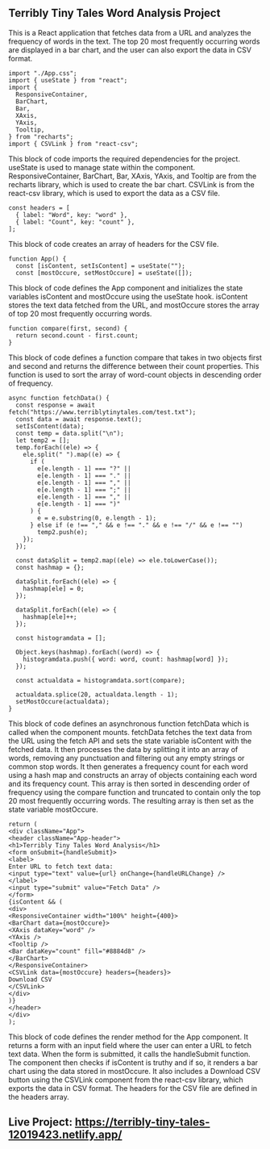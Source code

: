 ## Terribly Tiny Tales Word Analysis Project

This is a React application that fetches data from a URL and analyzes the frequency of words in the text. The top 20 most frequently occurring words are displayed in a bar chart, and the user can also export the data in CSV format.

```
import "./App.css";
import { useState } from "react";
import {
  ResponsiveContainer,
  BarChart,
  Bar,
  XAxis,
  YAxis,
  Tooltip,
} from "recharts";
import { CSVLink } from "react-csv";
```

This block of code imports the required dependencies for the project. useState is used to manage state within the component. ResponsiveContainer, BarChart, Bar, XAxis, YAxis, and Tooltip are from the recharts library, which is used to create the bar chart. CSVLink is from the react-csv library, which is used to export the data as a CSV file.

```
const headers = [
  { label: "Word", key: "word" },
  { label: "Count", key: "count" },
];
```

This block of code creates an array of headers for the CSV file.

```
function App() {
  const [isContent, setIsContent] = useState("");
  const [mostOccure, setMostOccure] = useState([]);
```

This block of code defines the App component and initializes the state variables isContent and mostOccure using the useState hook. isContent stores the text data fetched from the URL, and mostOccure stores the array of top 20 most frequently occurring words.

```
function compare(first, second) {
  return second.count - first.count;
}
```

This block of code defines a function compare that takes in two objects first and second and returns the difference between their count properties. This function is used to sort the array of word-count objects in descending order of frequency.

```
async function fetchData() {
  const response = await fetch("https://www.terriblytinytales.com/test.txt");
  const data = await response.text();
  setIsContent(data);
  const temp = data.split("\n");
  let temp2 = [];
  temp.forEach((ele) => {
    ele.split(" ").map((e) => {
      if (
        e[e.length - 1] === "?" ||
        e[e.length - 1] === "." ||
        e[e.length - 1] === "," ||
        e[e.length - 1] === ";" ||
        e[e.length - 1] === "," ||
        e[e.length - 1] === ")"
      ) {
        e = e.substring(0, e.length - 1);
      } else if (e !== "," && e !== "." && e !== "/" && e !== "")
        temp2.push(e);
    });
  });

  const dataSplit = temp2.map((ele) => ele.toLowerCase());
  const hashmap = {};

  dataSplit.forEach((ele) => {
    hashmap[ele] = 0;
  });

  dataSplit.forEach((ele) => {
    hashmap[ele]++;
  });

  const histogramdata = [];

  Object.keys(hashmap).forEach((word) => {
    histogramdata.push({ word: word, count: hashmap[word] });
  });

  const actualdata = histogramdata.sort(compare);

  actualdata.splice(20, actualdata.length - 1);
  setMostOccure(actualdata);
}
```

This block of code defines an asynchronous function fetchData which is called when the component mounts. fetchData fetches the text data from the URL using the fetch API and sets the state variable isContent with the fetched data. It then processes the data by splitting it into an array of words, removing any punctuation and filtering out any empty strings or common stop words. It then generates a frequency count for each word using a hash map and constructs an array of objects containing each word and its frequency count. This array is then sorted in descending order of frequency using the compare function and truncated to contain only the top 20 most frequently occurring words. The resulting array is then set as the state variable mostOccure.

```
return (
<div className="App">
<header className="App-header">
<h1>Terribly Tiny Tales Word Analysis</h1>
<form onSubmit={handleSubmit}>
<label>
Enter URL to fetch text data:
<input type="text" value={url} onChange={handleURLChange} />
</label>
<input type="submit" value="Fetch Data" />
</form>
{isContent && (
<div>
<ResponsiveContainer width="100%" height={400}>
<BarChart data={mostOccure}>
<XAxis dataKey="word" />
<YAxis />
<Tooltip />
<Bar dataKey="count" fill="#8884d8" />
</BarChart>
</ResponsiveContainer>
<CSVLink data={mostOccure} headers={headers}>
Download CSV
</CSVLink>
</div>
)}
</header>
</div>
);
```

This block of code defines the render method for the App component. It returns a form with an input field where the user can enter a URL to fetch text data. When the form is submitted, it calls the handleSubmit function. The component then checks if isContent is truthy and if so, it renders a bar chart using the data stored in mostOccure. It also includes a Download CSV button using the CSVLink component from the react-csv library, which exports the data in CSV format. The headers for the CSV file are defined in the headers array.

## Live Project: https://terribly-tiny-tales-12019423.netlify.app/
